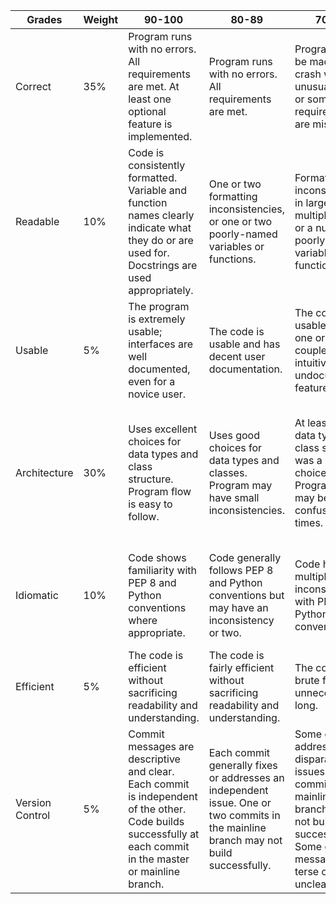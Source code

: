 |  Grades  |   Weight   | 90-100  | 80-89  | 70-79  | 60-69  | 50-59  |
|---|---|---|---|---|---|---|
| Correct  |   35%   | Program runs with no errors. All requirements are met. At least one optional feature is implemented.  | Program runs with no errors. All requirements are met.  | Program can be made to crash with unusual input, or some minor requirements are missing.  | Program can be made to crash, or some requirements are missing.  | Program crashes during normal operation, or many requirements are missing.  |
| Readable  |   10%   | Code is consistently formatted. Variable and function names clearly indicate what they do or are used for. Docstrings are used appropriately.  | One or two formatting inconsistencies, or one or two poorly-named variables or functions.  | Formatting inconsistencies in large or multiple areas, or a number of poorly-named variables or functions.  | Extremely inconsistent formatting, or many poorly-named variables.  | No pattern or logic to formatting.  |
| Usable|   5%   | The program is extremely usable; interfaces are well documented, even for a novice user.  | The code is usable and has decent user documentation.  | The code is usable with one or a couple of non-intuitive and/or undocumented features.  | The code is usable with many non-intuitive and/or undocumented features.  | The code is unusable and/or lacks instructions.  |
| Architecture  |   30%   | Uses excellent choices for data types and class structure. Program flow is easy to follow.  | Uses good choices for data types and classes. Program may have small inconsistencies.  | At least one data type or class structure was a poor choice. Program flow may be confusing at times.  | A few poor choices in data types or class design. Program flow is confusing throughout.  | Poor choices in data types. Classes are poorly structured. Program flow is jumbled, incorrect, or missing.  |
| Idiomatic  |   10%   | Code shows familiarity with PEP 8 and Python conventions where appropriate.  | Code generally follows PEP 8 and Python conventions but may have an inconsistency or two.  | Code has multiple inconsistencies with PEP 8 and Python conventions.  | Code has numerous PEP 8 misunderstandings.  | Code has no discernible style or convention. Style choices are complete haphazard.  |
| Efficient  |   5%   | The code is efficient without sacrificing readability and understanding.  | The code is fairly efficient without sacrificing readability and understanding.	  | The code is brute force and unnecessarily long.	  | The code is huge and appears to be patched together.  | No effort for efficiency made.  |
| Version Control  |   5%   | Commit messages are descriptive and clear. Each commit is independent of the other. Code builds successfully at each commit in the master or mainline branch.  | Each commit generally fixes or addresses an independent issue. One or two commits in the mainline branch may not build successfully.  | Some commits address disparate issues. Some commits in the mainline branch may not build successfully. Some commit messages are terse or unclear.  | Multiple issues addressed in a single commit. Multiple mainline commits do not build. Many commit messages are terse or unclear.  | Code is in just one large commit, or no version control is used.  |
